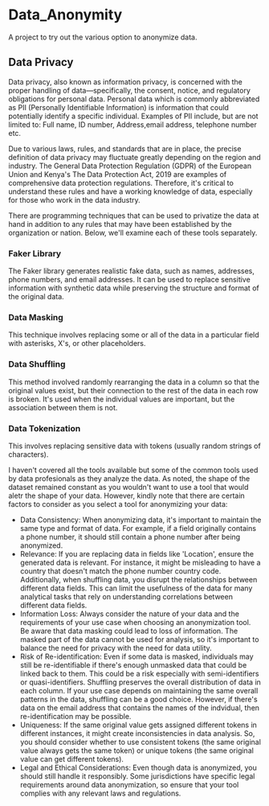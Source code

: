 # Data_Anonymity
A project to try out the various option to anonymize data.

## **Data Privacy**

Data privacy, also known as information privacy, is concerned with the proper handling of data—specifically, the consent, notice, and regulatory obligations for personal data. Personal data which is commonly abbreviated as PII (Personally Identifiable Information) is information that could potentially identify a specific individual. Examples of PII include, but are not limited to: Full name, ID number, Address,email address, telephone number etc.

Due to various laws, rules, and standards that are in place, the precise definition of data privacy may fluctuate greatly depending on the region and industry. The General Data Protection Regulation (GDPR) of the European Union and Kenya's The Data Protection Act, 2019 are examples of comprehensive data protection regulations. Therefore, it's critical to understand these rules and have a working knowledge of data, especially for those who work in the data industry.

There are programming techniques that can be used to privatize the data at hand in addition to any rules that may have been established by the organization or nation. Below, we'll examine each of these tools separately. 

### Faker Library

The Faker library generates realistic fake data, such as names, addresses, phone numbers, and email addresses. It can be used to replace sensitive information with synthetic data while preserving the structure and format of the original data.

### Data Masking

This technique involves replacing some or all of the data in a particular field with asterisks, X's, or other placeholders.

### Data Shuffling

This method involved randomly rearranging the data in a column so that the original values exist, but their connection to the rest of the data in each row is broken. It's used when the individual values are important, but the association between them is not.

### Data Tokenization

This involves replacing sensitive data with tokens (usually random strings of characters). 

I haven't covered all the tools available but some of the common tools used by data profesionals as they analyze the data. As noted, the shape of the dataset remained constant as you wouldn't want to use a tool that would aletr the shape of your data. However, kindly note that there are certain factors to consider as you select a tool for anonymizing your data:

- Data Consistency: When anonymizing data, it's important to maintain the same type and format of data. For example, if a field originally contains a phone number, it should still contain a phone number after being anonymized.
- Relevance: If you are replacing data in fields like 'Location', ensure the generated data is relevant. For instance, it might be misleading to have a country that doesn't match the phone number country code. Additionally, when shuffling data, you disrupt the relationships between different data fields. This can limit the usefulness of the data for many analytical tasks that rely on understanding correlations between different data fields.
- Information Loss: Always consider the nature of your data and the requirements of your use case when choosing an anonymization tool. Be aware that data masking could lead to loss of information. The masked part of the data cannot be used for analysis, so it's important to balance the need for privacy with the need for data utility.
- Risk of Re-identification: Even if some data is masked, individuals may still be re-identifiable if there's enough unmasked data that could be linked back to them. This could be a risk especially with semi-identifiers or quasi-identifiers. Shuffling preserves the overall distribution of data in each column. If your use case depends on maintaining the same overall patterns in the data, shuffling can be a good choice. However, if there's data on the email address that contains the names of the indvidual, then re-identification may be possible.
- Uniqueness: If the same original value gets assigned different tokens in different instances, it might create inconsistencies in data analysis. So, you should consider whether to use consistent tokens (the same original value always gets the same token) or unique tokens (the same original value can get different tokens).
- Legal and Ethical Considerations: Even though data is anonymized, you should still handle it responsibly. Some jurisdictions have specific legal requirements around data anonymization, so ensure that your tool complies with any relevant laws and regulations.
